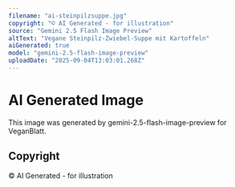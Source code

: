 ```yaml
---
filename: "ai-steinpilzsuppe.jpg"
copyright: "© AI Generated - for illustration"
source: "Gemini 2.5 Flash Image Preview"
altText: "Vegane Steinpilz-Zwiebel-Suppe mit Kartoffeln"
aiGenerated: true
model: "gemini-2.5-flash-image-preview"
uploadDate: "2025-09-04T13:03:01.268Z"
---
```


# AI Generated Image

This image was generated by gemini-2.5-flash-image-preview for VeganBlatt.

## Copyright
© AI Generated - for illustration
